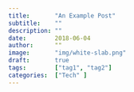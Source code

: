 ```yaml
---
title:       "An Example Post"
subtitle:    ""
description: ""
date:        2018-06-04
author:      ""
image:       "img/white-slab.png"
draft:       true
tags:        ["tag1", "tag2"]
categories:  ["Tech" ]
---
```

